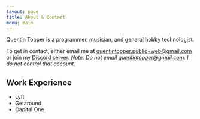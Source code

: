 ```yaml
---
layout: page
title: About & Contact
menu: main
---
```


Quentin Topper is a programmer, musician, and general hobby technologist.

To get in contact, either email me at [quentintopper.public+web@gmail.com](mailto://quentintopper.public@gmail.com) or join my [Discord server](https://discord.gg/CgH6VheMS9). _Note: Do not email quentintopper@gmail.com. I do not control that account._

## Work Experience
* Lyft
* Getaround
* Capital One